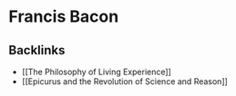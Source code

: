 # Francis Bacon



## Backlinks

-   [[The Philosophy of Living Experience]]
-   [[Epicurus and the Revolution of Science and Reason]]
